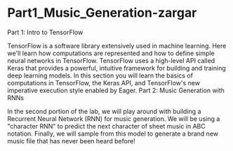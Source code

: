 # Part1_Music_Generation-zargar
Part 1: Intro to TensorFlow

TensorFlow is a software library extensively used in machine learning. Here we'll learn how computations are represented and how to define simple neural networks in TensorFlow. TensorFlow uses a high-level API called Keras that provides a powerful, intuitive framework for building and training deep learning models. In this section you will learn the basics of computations in TensorFlow, the Keras API, and TensorFlow's new imperative execution style enabled by Eager.
Part 2: Music Generation with RNNs

In the second portion of the lab, we will play around with building a Recurrent Neural Network (RNN) for music generation. We will be using a "character RNN" to predict the next character of sheet music in ABC notation. Finally, we will sample from this model to generate a brand new music file that has never been heard before!   
